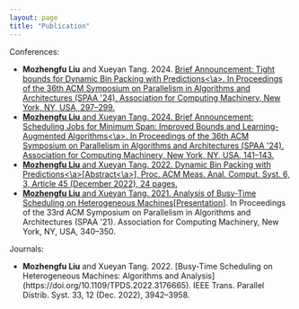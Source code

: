 ```yaml
---
layout: page
title: "Publication"
---
```

Conferences:

<ul>
  <li> <b>Mozhengfu Liu</b> and Xueyan Tang. 2024. <a href="https://dl.acm.org/doi/10.1145/3626183.3660271?cid=99659784263">Brief Announcement: Tight bounds for Dynamic Bin Packing with Predictions<\a>. In Proceedings of the 36th ACM Symposium on Parallelism in Algorithms and Architectures (SPAA '24). Association for Computing Machinery, New York, NY, USA, 297–299. </li>
  <li> <b>Mozhengfu Liu</b> and Xueyan Tang. 2024. <a href="https://dl.acm.org/doi/10.1145/3626183.3660263?cid=99659784263">Brief Announcement: Scheduling Jobs for Minimum Span: Improved Bounds and Learning-Augmented Algorithms<\a>. In Proceedings of the 36th ACM Symposium on Parallelism in Algorithms and Architectures (SPAA '24). Association for Computing Machinery, New York, NY, USA, 141–143. </li>
  <li> <b>Mozhengfu Liu</b> and Xueyan Tang. 2022. <a href="https://dl.acm.org/doi/10.1145/3570605?cid=99659784263">Dynamic Bin Packing with Predictions<\a>[<a href="https://dl.acm.org/doi/10.1145/3578338.3593538?cid=99659784263">Abstract<\a>], Proc. ACM Meas. Anal. Comput. Syst. 6, 3, Article 45 (December 2022), 24 pages. </li>
  <li> <b>Mozhengfu Liu</b> and Xueyan Tang. 2021. <a href="https://dl.acm.org/doi/10.1145/3409964.3461795?cid=99659784263">Analysis of Busy-Time Scheduling on Heterogeneous Machines</a>[<a href="https://www.youtube.com/watch?v=f3FDzhTZvl0">Presentation</a>]. In Proceedings of the 33rd ACM Symposium on Parallelism in Algorithms and Architectures (SPAA '21). Association for Computing Machinery, New York, NY, USA, 340–350. </li>
</ul>

Journals:

<ul>
  <li> <b>Mozhengfu Liu</b> and Xueyan Tang. 2022. [Busy-Time Scheduling on Heterogeneous Machines: Algorithms and Analysis](https://doi.org/10.1109/TPDS.2022.3176665). IEEE Trans. Parallel Distrib. Syst. 33, 12 (Dec. 2022), 3942–3958. </li>
</ul>

